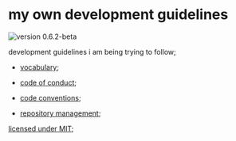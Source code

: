 # my own development guidelines

![version 0.6.2-beta](https://img.shields.io/badge/version-0.6.2--beta-informational?style=for-the-badge)

development guidelines i am being trying to follow;

- [vocabulary](./vocabulary.md);

- [code of conduct](./code_of_conduct.md);

- [code conventions](./code_conventions.md);

- [repository management](./repository_management.md);

[licensed under MIT](./license);
